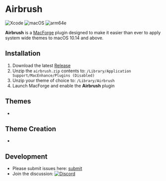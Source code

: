 # Airbrush

![Xcode]({https://img.shields.io/badge/Xcode-007ACC?style=for-the-badge&logo=Xcode&logoColor=white})
![macOS]({(https://img.shields.io/badge/mac%20os-000000?style=for-the-badge&logo=apple&logoColor=white)})
![arm64e]({(https://img.shields.io/badge/apple%20silicon-333333?style=for-the-badge&logo=apple&logoColor=white)})

**Airbrush** is a [MacForge](https://github.com/Marxon13/iOS-Asset-Extractor/blob/master/CARExtractor/CARExtractor/CARExporter.m) plugin designed to make it easier than ever to apply system wide themes to macOS 10.14 and above.

## Installation

1. Download the latest [Release](https://github.com/i-pwl/airbrush/releases)
2. Unzip the `airbrush.zip` contents to: `/Library/Application Support/MacEnhance/Plugins (Disabled)`
3. Unzip your theme of choice to: `/Library/Airbrush`
4. Launch MacForge and enable the **Airbrush** plugin

## Themes

- 

## Theme Creation

- 

## Development

- Please submit issues here: [submit](https://github.com/i-pwl/airbrush/issues/new)
- Join the discussion: [![Discord]({https://img.shields.io/badge/Discord-5865F2?style=for-the-badge&logo=discord&logoColor=white})](https://discord.gg/tgGWqvep)